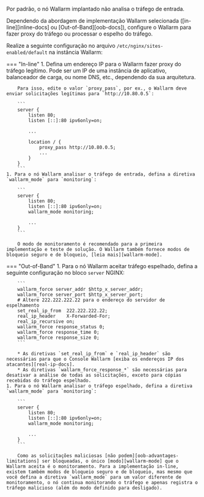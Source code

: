 Por padrão, o nó Wallarm implantado não analisa o tráfego de entrada.

Dependendo da abordagem de implementação Wallarm selecionada ([in-line][inline-docs] ou [Out-of-Band][oob-docs]), configure o Wallarm para fazer proxy do tráfego ou processar o espelho do tráfego.

Realize a seguinte configuração no arquivo `/etc/nginx/sites-enabled/default` na instância Wallarm:

=== "In-line"
    1. Defina um endereço IP para o Wallarm fazer proxy do tráfego legítimo. Pode ser um IP de uma instância de aplicativo, balanceador de carga, ou nome DNS, etc., dependendo da sua arquitetura.
    
        Para isso, edite o valor `proxy_pass`, por ex., o Wallarm deve enviar solicitações legítimas para `http://10.80.0.5`:

        ```
        server {
            listen 80;
            listen [::]:80 ipv6only=on;

            ...

            location / {
                proxy_pass http://10.80.0.5; 
                ...
            }
        }
        ```
    1. Para o nó Wallarm analisar o tráfego de entrada, defina a diretiva `wallarm_mode` para `monitoring`:

        ```
        server {
            listen 80;
            listen [::]:80 ipv6only=on;
            wallarm_mode monitoring;

            ...
        }
        ```
    
        O modo de monitoramento é recomendado para a primeira implementação e teste de solução. O Wallarm também fornece modos de bloqueio seguro e de bloqueio, [leia mais][wallarm-mode].
=== "Out-of-Band"
    1. Para o nó Wallarm aceitar tráfego espelhado, defina a seguinte configuração no bloco `server` NGINX:

        ```
        wallarm_force server_addr $http_x_server_addr;
        wallarm_force server_port $http_x_server_port;
        # Altere 222.222.222.22 para o endereço do servidor de espelhamento
        set_real_ip_from  222.222.222.22;
        real_ip_header    X-Forwarded-For;
        real_ip_recursive on;
        wallarm_force response_status 0;
        wallarm_force response_time 0;
        wallarm_force response_size 0;
        ```

        * As diretivas `set_real_ip_from` e `real_ip_header` são necessárias para que o Console Wallarm [exiba os endereços IP dos atacantes][real-ip-docs].
        * As diretivas `wallarm_force_response_*` são necessárias para desativar a análise de todas as solicitações, exceto para cópias recebidas do tráfego espelhado.
    1. Para o nó Wallarm analisar o tráfego espelhado, defina a diretiva `wallarm_mode` para `monitoring`:

        ```
        server {
            listen 80;
            listen [::]:80 ipv6only=on;
            wallarm_mode monitoring;

            ...
        }
        ```

        Como as solicitações maliciosas [não podem][oob-advantages-limitations] ser bloqueadas, o único [modo][wallarm-mode] que o Wallarm aceita é o monitoramento. Para a implementação in-line, existem também modos de bloqueio seguro e de bloqueio, mas mesmo que você defina a diretiva `wallarm_mode` para um valor diferente de monitoramento, o nó continua monitorando o tráfego e apenas registra o tráfego malicioso (além do modo definido para desligado).